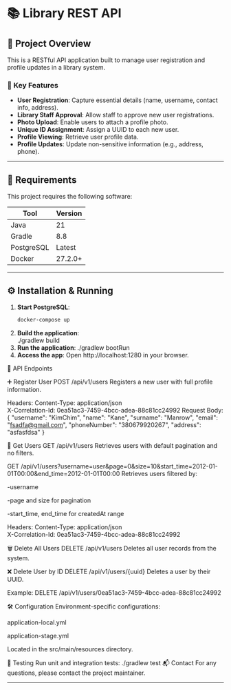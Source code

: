 # 📚 Library REST API

## 🚀 Project Overview

This is a RESTful API application built to manage user registration and profile updates in a library system.

### 🔑 Key Features

- **User Registration**: Capture essential details (name, username, contact info, address).
- **Library Staff Approval**: Allow staff to approve new user registrations.
- **Photo Upload**: Enable users to attach a profile photo.
- **Unique ID Assignment**: Assign a UUID to each new user.
- **Profile Viewing**: Retrieve user profile data.
- **Profile Updates**: Update non-sensitive information (e.g., address, phone).

---
## 🧰 Requirements

This project requires the following software:

| Tool              | Version |
|-------------------|---------|
| Java              | 21      |
| Gradle            | 8.8     |
| PostgreSQL        | Latest  |
| Docker            | 27.2.0+ |

---

## ⚙️ Installation & Running

1. **Start PostgreSQL**:
   ```bash
   docker-compose up
2. **Build the application**:  
   ./gradlew build
3. **Run the application**:
   ./gradlew bootRun
4. **Access the app**:
   Open http://localhost:1280 in your browser.


📡 API Endpoints

➕ Register User
POST /api/v1/users
Registers a new user with full profile information.

Headers:
Content-Type: application/json  
X-Correlation-Id: 0ea51ac3-7459-4bcc-adea-88c81cc24992
Request Body:
{
"username": "KimChim",
"name": "Kane",
"surname": "Manrow",
"email": "fsadfa@gmail.com",
"phoneNumber": "380679920267",
"address": "asfasfdsa"
}

📖 Get Users
GET /api/v1/users
Retrieves users with default pagination and no filters.

GET /api/v1/users?username=user&page=0&size=10&start_time=2012-01-01T00:00&end_time=2012-01-01T00:00
Retrieves users filtered by:

-username

-page and size for pagination

-start_time, end_time for createdAt range

Headers:
Content-Type: application/json  
X-Correlation-Id: 0ea51ac3-7459-4bcc-adea-88c81cc24992

🗑️ Delete All Users
DELETE /api/v1/users
Deletes all user records from the system.

❌ Delete User by ID
DELETE /api/v1/users/{uuid}
Deletes a user by their UUID.

Example:
DELETE /api/v1/users/0ea51ac3-7459-4bcc-adea-88c81cc24992

🛠️ Configuration
Environment-specific configurations:

application-local.yml

application-stage.yml

Located in the src/main/resources directory.

🧪 Testing
Run unit and integration tests:
./gradlew test
📬 Contact
For any questions, please contact the project maintainer.

---

